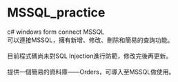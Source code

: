 # MSSQL_practice
c# windows form connect MSSQL
<br>可以連接MSSQL，擁有新增、修改、刪除和簡易的查詢功能。<br>
<br>目前程式碼尚未對SQL Injection進行防範，修改完後再更新。<br>
<br>提供一個簡易的資料庫——Orders，可導入至MSSQL做使用。<br>
